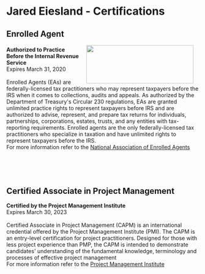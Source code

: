 # Jared Eiesland - Certifications
<html>
  <Body>
      <h2>Enrolled Agent</h2>
    <p><img style="padding: 0 15px; float: right;" src ="https://i.imgur.com/gZwoV5C.png" width="280" height="100"/></p>
    <p style="margin-top: 20px;"</p>
 <p><strong>Authorized to Practice Before the Internal Revenue Service</strong><br />Expires March 31, 2020<br /> 
 <br />Enrolled Agents (EAs) are federally-licensed tax practitioners who may represent taxpayers before the IRS when it comes to  collections, audits and appeals. As authorized by the Department of Treasury's Circular 230 regulations, EAs are granted unlimited practice rights to represent taxpayers before IRS and are authorized to advise, represent, and prepare tax returns for individuals, partnerships, corporations, estates, trusts, and any entities with tax-reporting requirements. Enrolled agents are the only federally-licensed tax practitioners who specialize in taxation and have unlimited rights to represent taxpayers before the IRS.
 <br /> For more information refer to the 
 <a href="https://www.naea.org/educating-america/what-enrolled-agent">National Association of Enrolled Agents</a>
 </p>
      
<br />
<br />
<br />

<h2>Certified Associate in Project Management</h2>
 <p><strong>Certified by the Project Management Institute</strong><br />Expires March 30, 2023<br /> 
 <br />Certified Associate in Project Management (CAPM) is an international credential offered by the Project Management Institute (PMI). The CAPM is an entry-level certification for project practitioners. Designed for those with less project experience than PMP, the CAPM is intended to demonstrate candidates' understanding of the fundamental knowledge, terminology and processes of effective project management
<br /> For more information refer to the 
 <a href="https://www.pmi.org/certifications/types/certified-associate-capm">Project Management Institute</a>
 </p>






</body>
</html>
